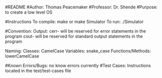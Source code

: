 #README
#Author:    Thomas Peacemaker
#Professor: Dr. Shende
#Purpose:   to create a low level OS

#Instructions
  To compile:
    make or make Simulator
  To run:
    ./Simulator

#Convention:
  Output:
    cerr- will be reserved for error statements in the program
    cout- will be reserved for standard output statements in the program

  Naming:
    Classes:            CamelCase
    Variables:          snake_case
    Functions/Methods:  lowerCamelCase

#Known Errors/Bugs:
  no know errors currently
#Test Cases:
  Instructions located in the test/test-cases file
